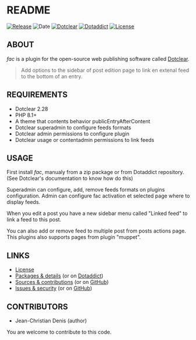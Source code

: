 # README

[![Release](https://img.shields.io/badge/release-1.5-a2cbe9.svg)](https://git.dotclear.watch/JcDenis/fac/releases)
![Date](https://img.shields.io/badge/date-2023.10.16-c44d58.svg)
[![Dotclear](https://img.shields.io/badge/dotclear-v2.28-137bbb.svg)](https://fr.dotclear.org/download)
[![Dotaddict](https://img.shields.io/badge/dotaddict-official-9ac123.svg)](https://plugins.dotaddict.org/dc2/details/fac)
[![License](https://img.shields.io/badge/license-GPL--2.0-ececec.svg)](https://git.dotclear.watch/JcDenis/fac/src/branch/master/LICENSE)

## ABOUT

_fac_ is a plugin for the open-source web publishing software called [Dotclear](https://www.dotclear.org).

> Add options to the sidebar of post edition page to link en extenal feed to the bottom of an entry.

## REQUIREMENTS

* Dotclear 2.28
* PHP 8.1+
* A theme that contents behavior publicEntryAfterContent
* Dotclear superadmin to configure feeds formats
* Dotclear admin permissions to configure plugin
* Dotclear usage or contentadmin permissions to link feeds

## USAGE

First install _fac_, manualy from a zip package or from 
Dotaddict repository. (See Dotclear's documentation to know how do this)

Superadmin can configure, add, remove feeds formats on plugins configuration.
Admin can configure fac activation et selected page where to display feeds.

When you edit a post you have a new sidebar menu called "Linked feed"
to link a feed to this post.

You can also add or remove feed to multiple post from posts actions page. 
This plugins also supports pages from plugin "muppet".

## LINKS

* [License](https://git.dotclear.watch/JcDenis/fac/src/branch/master/LICENSE)
* [Packages & details](https://git.dotclear.watch/JcDenis/fac/releases) (or on [Dotaddict](https://plugins.dotaddict.org/dc2/details/fac))
* [Sources & contributions](https://git.dotclear.watch/JcDenis/fac) (or on [GitHub](https://github.com/JcDenis/fac))
* [Issues & security](https://git.dotclear.watch/JcDenis/fac/issues) (or on [GitHub](https://github.com/JcDenis/fac/issues))

## CONTRIBUTORS

* Jean-Christian Denis (author)

You are welcome to contribute to this code.
